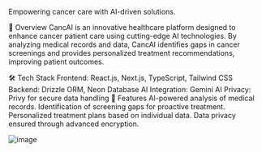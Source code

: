 Empowering cancer care with AI-driven solutions.

🚀 Overview
CancAI is an innovative healthcare platform designed to enhance cancer patient care using cutting-edge AI technologies. By analyzing medical records and data, CancAI identifies gaps in cancer screenings and provides personalized treatment recommendations, improving patient outcomes.

🛠️ Tech Stack
Frontend: React.js, Next.js, TypeScript, Tailwind CSS
Backend: Drizzle ORM, Neon Database
AI Integration: Gemini AI
Privacy: Privy for secure data handling
🌟 Features
AI-powered analysis of medical records.
Identification of screening gaps for proactive treatment.
Personalized treatment plans based on individual data.
Data privacy ensured through advanced encryption.

![image](https://github.com/user-attachments/assets/fd1ab7b9-4d37-47e0-b350-8f9179e300f9)
